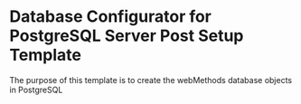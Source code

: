 # Database Configurator for PostgreSQL Server Post Setup Template

The purpose of this template is to create the webMethods database objects in PostgreSQL
